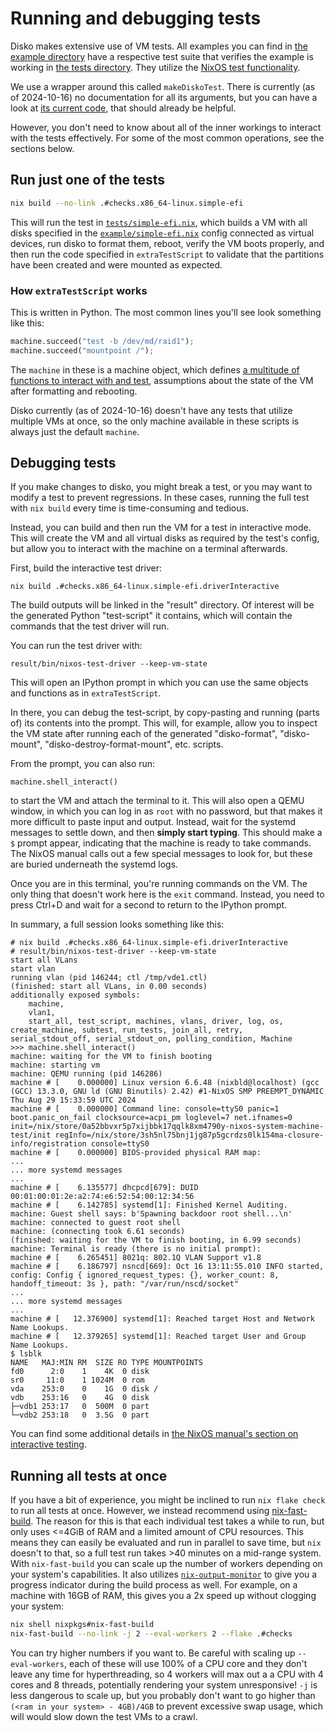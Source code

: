 # Running and debugging tests

Disko makes extensive use of VM tests. All examples you can find in
[the example directory](../example) have a respective test suite that verifies
the example is working in [the tests directory](../tests/). They utilize the
[NixOS test functionality](https://nixos.org/manual/nixos/stable/#sec-nixos-tests).

We use a wrapper around this called `makeDiskoTest`. There is currently (as of
2024-10-16) no documentation for all its arguments, but you can have a look at
[its current code](https://github.com/nix-community/disko/blob/master/lib/tests.nix#L44C5-L58C10),
that should already be helpful.

However, you don't need to know about all of the inner workings to interact with
the tests effectively. For some of the most common operations, see the sections
below.

## Run just one of the tests

```sh
nix build --no-link .#checks.x86_64-linux.simple-efi
```

This will run the test in [`tests/simple-efi.nix`](../tests/simple-efi.nix),
which builds a VM with all disks specified in the
[`example/simple-efi.nix`](../example/simple-efi.nix) config connected as
virtual devices, run disko to format them, reboot, verify the VM boots properly,
and then run the code specified in `extraTestScript` to validate that the
partitions have been created and were mounted as expected.

### How `extraTestScript` works

This is written in Python. The most common lines you'll see look something like
this:

```python
machine.succeed("test -b /dev/md/raid1");
machine.succeed("mountpoint /");
```

The `machine` in these is a machine object, which defines
[a multitude of functions to interact with and test](https://nixos.org/manual/nixos/stable/#ssec-machine-objects),
assumptions about the state of the VM after formatting and rebooting.

Disko currently (as of 2024-10-16) doesn't have any tests that utilize multiple
VMs at once, so the only machine available in these scripts is always just the
default `machine`.

## Debugging tests

If you make changes to disko, you might break a test, or you may want to modify
a test to prevent regressions. In these cases, running the full test with
`nix build` every time is time-consuming and tedious.

Instead, you can build and then run the VM for a test in interactive mode. This
will create the VM and all virtual disks as required by the test's config, but
allow you to interact with the machine on a terminal afterwards.

First, build the interactive test driver:

```
nix build .#checks.x86_64-linux.simple-efi.driverInteractive
```

The build outputs will be linked in the "result" directory. Of interest will be
the generated Python "test-script" it contains, which will contain the commands
that the test driver will run.

You can run the test driver with:
```
result/bin/nixos-test-driver --keep-vm-state
```

This will open an IPython prompt in which you can use the same objects and
functions as in `extraTestScript`.

In there, you can debug the test-script, by copy-pasting and running (parts of)
its contents into the prompt. This will, for example, allow you to inspect the
VM state after running each of the generated "disko-format", "disko-mount",
"disko-destroy-format-mount", etc. scripts.

From the prompt, you can also run:

```
machine.shell_interact()
```

to start the VM and attach the terminal to it. This will also open a QEMU
window, in which you can log in as `root` with no password, but that makes it
more difficult to paste input and output. Instead, wait for the systemd messages
to settle down, and then **simply start typing**. This should make a `$` prompt
appear, indicating that the machine is ready to take commands. The NixOS manual
calls out a few special messages to look for, but these are buried underneath
the systemd logs.

Once you are in this terminal, you're running commands on the VM. The only thing
that doesn't work here is the `exit` command. Instead, you need to press Ctrl+D
and wait for a second to return to the IPython prompt.

In summary, a full session looks something like this:

```
# nix build .#checks.x86_64-linux.simple-efi.driverInteractive
# result/bin/nixos-test-driver --keep-vm-state 
start all VLans
start vlan
running vlan (pid 146244; ctl /tmp/vde1.ctl)
(finished: start all VLans, in 0.00 seconds)
additionally exposed symbols:
    machine,
    vlan1,
    start_all, test_script, machines, vlans, driver, log, os, create_machine, subtest, run_tests, join_all, retry, serial_stdout_off, serial_stdout_on, polling_condition, Machine
>>> machine.shell_interact()
machine: waiting for the VM to finish booting
machine: starting vm
machine: QEMU running (pid 146286)
machine # [    0.000000] Linux version 6.6.48 (nixbld@localhost) (gcc (GCC) 13.3.0, GNU ld (GNU Binutils) 2.42) #1-NixOS SMP PREEMPT_DYNAMIC Thu Aug 29 15:33:59 UTC 2024
machine # [    0.000000] Command line: console=ttyS0 panic=1 boot.panic_on_fail clocksource=acpi_pm loglevel=7 net.ifnames=0 init=/nix/store/0a52bbvxr5p7xijbbk17qqlk8xm4790y-nixos-system-machine-test/init regInfo=/nix/store/3sh5nl75bnj1jg87p5gcrdzs0lk154ma-closure-info/registration console=ttyS0
machine # [    0.000000] BIOS-provided physical RAM map:
...
... more systemd messages
...
machine # [    6.135577] dhcpcd[679]: DUID 00:01:00:01:2e:a2:74:e6:52:54:00:12:34:56
machine # [    6.142785] systemd[1]: Finished Kernel Auditing.
machine: Guest shell says: b'Spawning backdoor root shell...\n'
machine: connected to guest root shell
machine: (connecting took 6.61 seconds)
(finished: waiting for the VM to finish booting, in 6.99 seconds)
machine: Terminal is ready (there is no initial prompt):
machine # [    6.265451] 8021q: 802.1Q VLAN Support v1.8
machine # [    6.186797] nsncd[669]: Oct 16 13:11:55.010 INFO started, config: Config { ignored_request_types: {}, worker_count: 8, handoff_timeout: 3s }, path: "/var/run/nscd/socket"
...
... more systemd messages
...
machine # [   12.376900] systemd[1]: Reached target Host and Network Name Lookups.
machine # [   12.379265] systemd[1]: Reached target User and Group Name Lookups.
$ lsblk
NAME   MAJ:MIN RM  SIZE RO TYPE MOUNTPOINTS
fd0      2:0    1    4K  0 disk 
sr0     11:0    1 1024M  0 rom  
vda    253:0    0    1G  0 disk /
vdb    253:16   0    4G  0 disk 
├─vdb1 253:17   0  500M  0 part 
└─vdb2 253:18   0  3.5G  0 part
```

You can find some additional details in
[the NixOS manual's section on interactive testing](https://nixos.org/manual/nixos/stable/#sec-running-nixos-tests-interactively).

## Running all tests at once

If you have a bit of experience, you might be inclined to run `nix flake check`
to run all tests at once. However, we instead recommend using
[nix-fast-build](https://github.com/Mic92/nix-fast-build). The reason for this
is that each individual test takes a while to run, but only uses <=4GiB of RAM
and a limited amount of CPU resources. This means they can easily be evaluated
and run in parallel to save time, but `nix` doesn't to that, so a full test run
takes >40 minutes on a mid-range system. With `nix-fast-build` you can scale up
the number of workers depending on your system's capabilities. It also utilizes
[`nix-output-monitor`](https://github.com/maralorn/nix-output-monitor) to give
you a progress indicator during the build process as well. For example, on a
machine with 16GB of RAM, this gives you a 2x speed up without clogging your
system:

```sh
nix shell nixpkgs#nix-fast-build
nix-fast-build --no-link -j 2 --eval-workers 2 --flake .#checks
```

You can try higher numbers if you want to. Be careful with scaling up
`--eval-workers`, each of these will use 100% of a CPU core and they don't leave
any time for hyperthreading, so 4 workers will max out a a CPU with 4 cores and
8 threads, potentially rendering your system unresponsive! `-j` is less
dangerous to scale up, but you probably don't want to go higher than
`(<ram in your system> - 4GB)/4GB` to prevent excessive swap usage, which will
would slow down the test VMs to a crawl.
